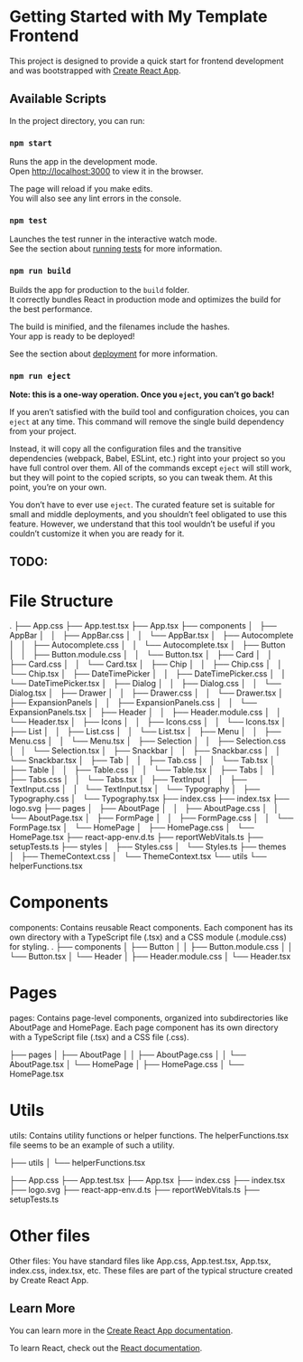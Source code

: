 # Getting Started with My Template Frontend

This project is designed to provide a quick start for frontend development and was bootstrapped with [Create React App](https://github.com/facebook/create-react-app).

## Available Scripts

In the project directory, you can run:

### `npm start`

Runs the app in the development mode.  
Open [http://localhost:3000](http://localhost:3000) to view it in the browser.

The page will reload if you make edits.  
You will also see any lint errors in the console.

### `npm test`

Launches the test runner in the interactive watch mode.  
See the section about [running tests](https://facebook.github.io/create-react-app/docs/running-tests) for more information.

### `npm run build`

Builds the app for production to the `build` folder.  
It correctly bundles React in production mode and optimizes the build for the best performance.

The build is minified, and the filenames include the hashes.  
Your app is ready to be deployed!

See the section about [deployment](https://facebook.github.io/create-react-app/docs/deployment) for more information.

### `npm run eject`

**Note: this is a one-way operation. Once you `eject`, you can’t go back!**

If you aren’t satisfied with the build tool and configuration choices, you can `eject` at any time. This command will remove the single build dependency from your project.

Instead, it will copy all the configuration files and the transitive dependencies (webpack, Babel, ESLint, etc.) right into your project so you have full control over them. All of the commands except `eject` will still work, but they will point to the copied scripts, so you can tweak them. At this point, you’re on your own.

You don’t have to ever use `eject`. The curated feature set is suitable for small and middle deployments, and you shouldn’t feel obligated to use this feature. However, we understand that this tool wouldn’t be useful if you couldn’t customize it when you are ready for it.

## TODO:

# File Structure
.
├── App.css
├── App.test.tsx
├── App.tsx
├── components
│   ├── AppBar
│   │   ├── AppBar.css
│   │   └── AppBar.tsx
│   ├── Autocomplete
│   │   ├── Autocomplete.css
│   │   └── Autocomplete.tsx
│   ├── Button
│   │   ├── Button.module.css
│   │   └── Button.tsx
│   ├── Card
│   │   ├── Card.css
│   │   └── Card.tsx
│   ├── Chip
│   │   ├── Chip.css
│   │   └── Chip.tsx
│   ├── DateTimePicker
│   │   ├── DateTimePicker.css
│   │   └── DateTimePicker.tsx
│   ├── Dialog
│   │   ├── Dialog.css
│   │   └── Dialog.tsx
│   ├── Drawer
│   │   ├── Drawer.css
│   │   └── Drawer.tsx
│   ├── ExpansionPanels
│   │   ├── ExpansionPanels.css
│   │   └── ExpansionPanels.tsx
│   ├── Header
│   │   ├── Header.module.css
│   │   └── Header.tsx
│   ├── Icons
│   │   ├── Icons.css
│   │   └── Icons.tsx
│   ├── List
│   │   ├── List.css
│   │   └── List.tsx
│   ├── Menu
│   │   ├── Menu.css
│   │   └── Menu.tsx
│   ├── Selection
│   │   ├── Selection.css
│   │   └── Selection.tsx
│   ├── Snackbar
│   │   ├── Snackbar.css
│   │   └── Snackbar.tsx
│   ├── Tab
│   │   ├── Tab.css
│   │   └── Tab.tsx
│   ├── Table
│   │   ├── Table.css
│   │   └── Table.tsx
│   ├── Tabs
│   │   ├── Tabs.css
│   │   └── Tabs.tsx
│   ├── TextInput
│   │   ├── TextInput.css
│   │   └── TextInput.tsx
│   └── Typography
│       ├── Typography.css
│       └── Typography.tsx
├── index.css
├── index.tsx
├── logo.svg
├── pages
│   ├── AboutPage
│   │   ├── AboutPage.css
│   │   └── AboutPage.tsx
│   ├── FormPage
│   │   ├── FormPage.css
│   │   └── FormPage.tsx
│   └── HomePage
│       ├── HomePage.css
│       └── HomePage.tsx
├── react-app-env.d.ts
├── reportWebVitals.ts
├── setupTests.ts
├── styles
│   ├── Styles.css
│   └── Styles.ts
├── themes
│   ├── ThemeContext.css
│   └── ThemeContext.tsx
└── utils
    └── helperFunctions.tsx
# Components
components: Contains reusable React components. Each component has its own directory with a TypeScript file (.tsx) and a CSS module (.module.css) for styling.
.
├── components
│   ├── Button
│   │   ├── Button.module.css
│   │   └── Button.tsx
│   └── Header
│       ├── Header.module.css
│       └── Header.tsx

# Pages
pages: Contains page-level components, organized into subdirectories like AboutPage and HomePage. Each page component has its own directory with a TypeScript file (.tsx) and a CSS file (.css).

├── pages
│   ├── AboutPage
│   │   ├── AboutPage.css
│   │   └── AboutPage.tsx
│   └── HomePage
│       ├── HomePage.css
│       └── HomePage.tsx

# Utils
utils: Contains utility functions or helper functions. The helperFunctions.tsx file seems to be an example of such a utility.

├── utils
│   └── helperFunctions.tsx

├── App.css
├── App.test.tsx
├── App.tsx
├── index.css
├── index.tsx
├── logo.svg
├── react-app-env.d.ts
├── reportWebVitals.ts
├── setupTests.ts


# Other files
Other files: You have standard files like App.css, App.test.tsx, App.tsx, index.css, index.tsx, etc. These files are part of the typical structure created by Create React App.

## Learn More

You can learn more in the [Create React App documentation](https://facebook.github.io/create-react-app/docs/getting-started).

To learn React, check out the [React documentation](https://reactjs.org/).
